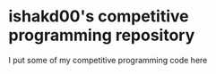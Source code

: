 # ishakd00's competitive programming repository

I put some of my competitive programming code here
